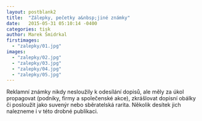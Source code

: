 ```yaml
---
layout: postblank2
title:  "Zálepky, pečetky a&nbsp;jiné známky"
date:   2015-05-31 05:10:14 -0400
categories: tisk
author: Marek Šmidrkal
firstimages:
  - "zalepky/01.jpg"
images:
  - "zalepky/02.jpg"
  - "zalepky/03.jpg"
  - "zalepky/04.jpg"
  - "zalepky/05.jpg"
---
```

<p class=""descp">Reklamní známky nikdy nesloužily k odesílání dopisů, ale měly za úkol propagovat (podniky, firmy a společenské akce), zkrášlovat dopisní obálky či posloužit jako suvenýr nebo sběratelská rarita. Několik desítek jich nalezneme i v této drobné publikaci.</p>

